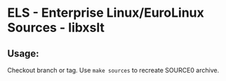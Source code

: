# ELS - Enterprise Linux/EuroLinux Sources - libxslt
 
## Usage:
  Checkout branch or tag. Use `make sources` to recreate  SOURCE0 archive.

